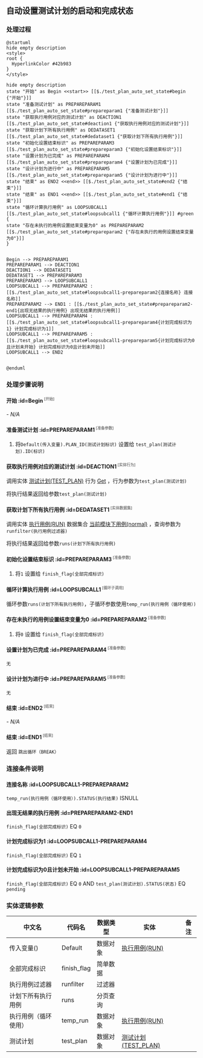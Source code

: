 ## 自动设置测试计划的启动和完成状态 <!-- {docsify-ignore-all} -->

   

### 处理过程

```plantuml
@startuml
hide empty description
<style>
root {
  HyperlinkColor #42b983
}
</style>

hide empty description
state "开始" as Begin <<start>> [[$./test_plan_auto_set_state#begin {"开始"}]]
state "准备测试计划" as PREPAREPARAM1  [[$./test_plan_auto_set_state#prepareparam1 {"准备测试计划"}]]
state "获取执行用例对应的测试计划" as DEACTION1  [[$./test_plan_auto_set_state#deaction1 {"获取执行用例对应的测试计划"}]]
state "获取计划下所有执行用例" as DEDATASET1  [[$./test_plan_auto_set_state#dedataset1 {"获取计划下所有执行用例"}]]
state "初始化设置结束标识" as PREPAREPARAM3  [[$./test_plan_auto_set_state#prepareparam3 {"初始化设置结束标识"}]]
state "设置计划为已完成" as PREPAREPARAM4  [[$./test_plan_auto_set_state#prepareparam4 {"设置计划为已完成"}]]
state "设计计划为进行中" as PREPAREPARAM5  [[$./test_plan_auto_set_state#prepareparam5 {"设计计划为进行中"}]]
state "结束" as END2 <<end>> [[$./test_plan_auto_set_state#end2 {"结束"}]]
state "结束" as END1 <<end>> [[$./test_plan_auto_set_state#end1 {"结束"}]]
state "循环计算执行用例" as LOOPSUBCALL1  [[$./test_plan_auto_set_state#loopsubcall1 {"循环计算执行用例"}]] #green {
state "存在未执行的用例设置结束变量为0" as PREPAREPARAM2  [[$./test_plan_auto_set_state#prepareparam2 {"存在未执行的用例设置结束变量为0"}]]
}


Begin --> PREPAREPARAM1
PREPAREPARAM1 --> DEACTION1
DEACTION1 --> DEDATASET1
DEDATASET1 --> PREPAREPARAM3
PREPAREPARAM3 --> LOOPSUBCALL1
LOOPSUBCALL1 --> PREPAREPARAM2 : [[$./test_plan_auto_set_state#loopsubcall1-prepareparam2{连接名称} 连接名称]]
PREPAREPARAM2 --> END1 : [[$./test_plan_auto_set_state#prepareparam2-end1{出现无结果的执行用例} 出现无结果的执行用例]]
LOOPSUBCALL1 --> PREPAREPARAM4 : [[$./test_plan_auto_set_state#loopsubcall1-prepareparam4{计划完成标识为1} 计划完成标识为1]]
LOOPSUBCALL1 --> PREPAREPARAM5 : [[$./test_plan_auto_set_state#loopsubcall1-prepareparam5{计划完成标识为0且计划未开始} 计划完成标识为0且计划未开始]]
LOOPSUBCALL1 --> END2


@enduml
```


### 处理步骤说明

#### 开始 :id=Begin<sup class="footnote-symbol"> <font color=gray size=1>[开始]</font></sup>



*- N/A*
#### 准备测试计划 :id=PREPAREPARAM1<sup class="footnote-symbol"> <font color=gray size=1>[准备参数]</font></sup>



1. 将`Default(传入变量).PLAN_ID(测试计划标识)` 设置给  `test_plan(测试计划).ID(标识)`

#### 获取执行用例对应的测试计划 :id=DEACTION1<sup class="footnote-symbol"> <font color=gray size=1>[实体行为]</font></sup>



调用实体 [测试计划(TEST_PLAN)](module/TestMgmt/test_plan.md) 行为 [Get](module/TestMgmt/test_plan#行为) ，行为参数为`test_plan(测试计划)`

将执行结果返回给参数`test_plan(测试计划)`

#### 获取计划下所有执行用例 :id=DEDATASET1<sup class="footnote-symbol"> <font color=gray size=1>[实体数据集]</font></sup>



调用实体 [执行用例(RUN)](module/TestMgmt/run.md) 数据集合 [当前模块下用例(normal)](module/TestMgmt/run#数据集合) ，查询参数为`runfilter(执行用例过滤器)`

将执行结果返回给参数`runs(计划下所有执行用例)`

#### 初始化设置结束标识 :id=PREPAREPARAM3<sup class="footnote-symbol"> <font color=gray size=1>[准备参数]</font></sup>



1. 将`1` 设置给  `finish_flag(全部完成标识)`

#### 循环计算执行用例 :id=LOOPSUBCALL1<sup class="footnote-symbol"> <font color=gray size=1>[循环子调用]</font></sup>



循环参数`runs(计划下所有执行用例)`，子循环参数使用`temp_run(执行用例（循环使用）)`
#### 存在未执行的用例设置结束变量为0 :id=PREPAREPARAM2<sup class="footnote-symbol"> <font color=gray size=1>[准备参数]</font></sup>



1. 将`0` 设置给  `finish_flag(全部完成标识)`

#### 设置计划为已完成 :id=PREPAREPARAM4<sup class="footnote-symbol"> <font color=gray size=1>[准备参数]</font></sup>




    无

#### 设计计划为进行中 :id=PREPAREPARAM5<sup class="footnote-symbol"> <font color=gray size=1>[准备参数]</font></sup>




    无

#### 结束 :id=END2<sup class="footnote-symbol"> <font color=gray size=1>[结束]</font></sup>



*- N/A*

#### 结束 :id=END1<sup class="footnote-symbol"> <font color=gray size=1>[结束]</font></sup>



返回 `跳出循环（BREAK）`


### 连接条件说明
#### 连接名称 :id=LOOPSUBCALL1-PREPAREPARAM2

`temp_run(执行用例（循环使用）).STATUS(执行结果)` ISNULL
#### 出现无结果的执行用例 :id=PREPAREPARAM2-END1

`finish_flag(全部完成标识)` EQ `0`
#### 计划完成标识为1 :id=LOOPSUBCALL1-PREPAREPARAM4

`finish_flag(全部完成标识)` EQ `1`
#### 计划完成标识为0且计划未开始 :id=LOOPSUBCALL1-PREPAREPARAM5

`finish_flag(全部完成标识)` EQ `0` AND `test_plan(测试计划).STATUS(状态)` EQ `pending`


### 实体逻辑参数

|    中文名   |    代码名    |  数据类型    |  实体   |备注 |
| --------| --------| -------- | -------- | --------   |
|传入变量(<i class="fa fa-check"/></i>)|Default|数据对象|[执行用例(RUN)](module/TestMgmt/run.md)||
|全部完成标识|finish_flag|简单数据|||
|执行用例过滤器|runfilter|过滤器|||
|计划下所有执行用例|runs|分页查询|||
|执行用例（循环使用）|temp_run|数据对象|[执行用例(RUN)](module/TestMgmt/run.md)||
|测试计划|test_plan|数据对象|[测试计划(TEST_PLAN)](module/TestMgmt/test_plan.md)||
